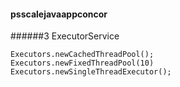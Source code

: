 #### psscalejavaappconcor
######3
ExecutorService
```
Executors.newCachedThreadPool();
Executors.newFixedThreadPool(10)
Executors.newSingleThreadExecutor();
```
